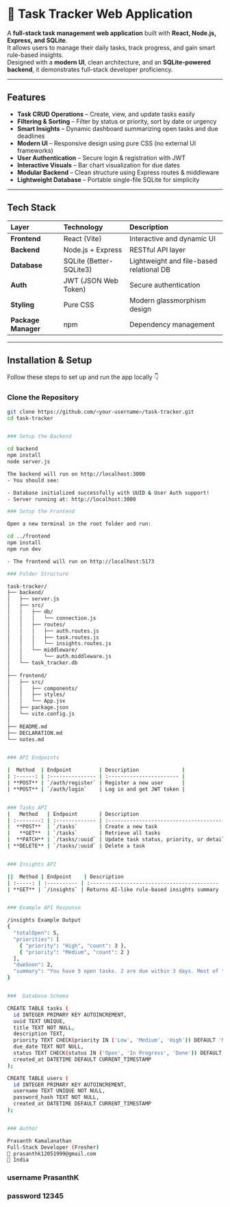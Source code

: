 # 🧠 Task Tracker Web Application

A **full-stack task management web application** built with **React, Node.js, Express, and SQLite**.  
It allows users to manage their daily tasks, track progress, and gain smart rule-based insights.  
Designed with a **modern UI**, clean architecture, and an **SQLite-powered backend**, it demonstrates full-stack developer proficiency.

---

## Features

- **Task CRUD Operations** – Create, view, and update tasks easily
- **Filtering & Sorting** – Filter by status or priority, sort by date or urgency
- **Smart Insights** – Dynamic dashboard summarizing open tasks and due deadlines
- **Modern UI** – Responsive design using pure CSS (no external UI frameworks)
- **User Authentication** – Secure login & registration with JWT
- **Interactive Visuals** – Bar chart visualization for due dates
- **Modular Backend** – Clean structure using Express routes & middleware
- **Lightweight Database** – Portable single-file SQLite for simplicity

---

## Tech Stack

| Layer               | Technology              | Description                              |
| :------------------ | :---------------------- | :--------------------------------------- |
| **Frontend**        | React (Vite)            | Interactive and dynamic UI               |
| **Backend**         | Node.js + Express       | RESTful API layer                        |
| **Database**        | SQLite (Better-SQLite3) | Lightweight and file-based relational DB |
| **Auth**            | JWT (JSON Web Token)    | Secure authentication                    |
| **Styling**         | Pure CSS                | Modern glassmorphism design              |
| **Package Manager** | npm                     | Dependency management                    |

---

## Installation & Setup

Follow these steps to set up and run the app locally 👇

### Clone the Repository

```bash
git clone https://github.com/<your-username>/task-tracker.git
cd task-tracker


### Setup the Backend

cd backend
npm install
node server.js

The backend will run on http://localhost:3000
- You should see:

- Database initialized successfully with UUID & User Auth support!
- Server running at: http://localhost:3000

### Setup the Frontend

Open a new terminal in the root folder and run:

cd ../frontend
npm install
npm run dev

- The frontend will run on http://localhost:5173

### Folder Structure

task-tracker/
├── backend/
│   ├── server.js
│   ├── src/
│   │   ├── db/
│   │   │   └── connection.js
│   │   ├── routes/
│   │   │   ├── auth.routes.js
│   │   │   ├── task.routes.js
│   │   │   └── insights.routes.js
│   │   └── middleware/
│   │       └── auth.middleware.js
│   └── task_tracker.db
│
├── frontend/
│   ├── src/
│   │   ├── components/
│   │   ├── styles/
│   │   └── App.jsx
│   ├── package.json
│   └── vite.config.js
│
├── README.md
├── DECLARATION.md
└── notes.md


### API Endpoints

|  Method  | Endpoint         | Description              |
| :------: | :--------------- | :----------------------- |
| **POST** | `/auth/register` | Register a new user      |
| **POST** | `/auth/login`    | Log in and get JWT token |


### Tasks API
|   Method   | Endpoint       | Description                              |
| :--------: | :------------- | :--------------------------------------- |
|  **POST**  | `/tasks`       | Create a new task                        |
|   **GET**  | `/tasks`       | Retrieve all tasks                       |
|  **PATCH** | `/tasks/:uuid` | Update task status, priority, or details |
| **DELETE** | `/tasks/:uuid` | Delete a task                            |


### Insights API

||  Method | Endpoint    | Description                                 |
| :-----: | :---------- | :------------------------------------------ |
| **GET** | `/insights` | Returns AI-like rule-based insights summary |


### Example API Response

/insights Example Output
{
  "totalOpen": 5,
  "priorities": [
    { "priority": "High", "count": 3 },
    { "priority": "Medium", "count": 2 }
  ],
  "dueSoon": 2,
  "summary": "You have 5 open tasks. 2 are due within 3 days. Most of them are High priority."
}


###  Database Schema

CREATE TABLE tasks (
  id INTEGER PRIMARY KEY AUTOINCREMENT,
  uuid TEXT UNIQUE,
  title TEXT NOT NULL,
  description TEXT,
  priority TEXT CHECK(priority IN ('Low', 'Medium', 'High')) DEFAULT 'Medium',
  due_date TEXT NOT NULL,
  status TEXT CHECK(status IN ('Open', 'In Progress', 'Done')) DEFAULT 'Open',
  created_at DATETIME DEFAULT CURRENT_TIMESTAMP
);

CREATE TABLE users (
  id INTEGER PRIMARY KEY AUTOINCREMENT,
  username TEXT UNIQUE NOT NULL,
  password_hash TEXT NOT NULL,
  created_at DATETIME DEFAULT CURRENT_TIMESTAMP
);


### Author

Prasanth Kamalanathan
Full-Stack Developer (Fresher)
📧 prasanthk12051999@gmail.com
📍 India
```

### username PrasanthK

### password 12345
